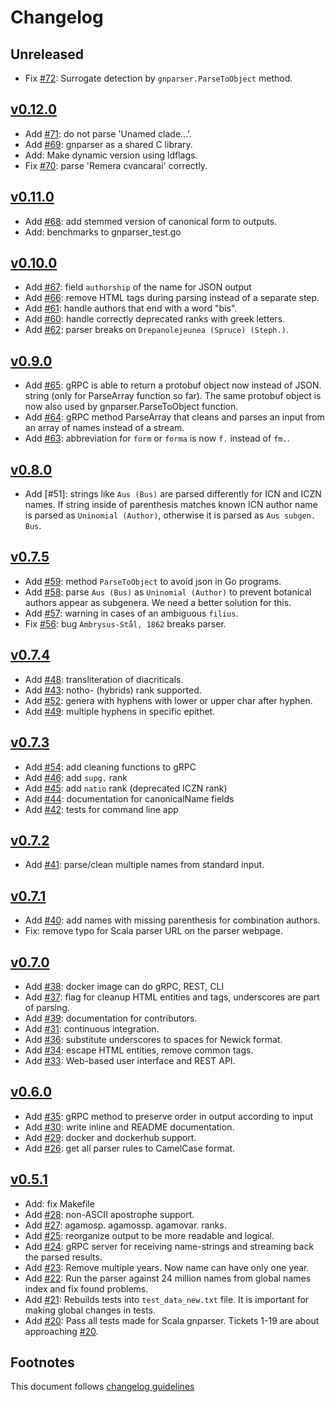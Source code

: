 # Changelog

## Unreleased

- Fix [#72]: Surrogate detection by `gnparser.ParseToObject` method.

## [v0.12.0]

- Add [#71]: do not parse 'Unamed clade...'.
- Add [#69]: gnparser as a shared C library.
- Add: Make dynamic version using ldflags.
- Fix [#70]: parse 'Remera cvancarai' correctly.

## [v0.11.0]

- Add [#68]: add stemmed version of canonical form to outputs.
- Add: benchmarks to gnparser_test.go

## [v0.10.0]

- Add [#67]: field `authorship` of the name for JSON output
- Add [#66]: remove HTML tags during parsing instead of a separate step.
- Add [#61]: handle authors that end with a word "bis".
- Add [#60]: handle correctly deprecated ranks with greek letters.
- Add [#62]: parser breaks on ``Drepanolejeunea (Spruce) (Steph.)``.

## [v0.9.0]

- Add [#65]: gRPC is able to return a protobuf object now instead of JSON.
string (only for ParseArray function so far). The same protobuf object is now
also used by gnparser.ParseToObject function.
- Add [#64]: gRPC method ParseArray that cleans and parses an input from an
array of names instead of a stream.
- Add [#63]: abbreviation for `form` or `forma` is now `f.` instead of `fm.`.

## [v0.8.0]

- Add [#51]: strings like `Aus (Bus)` are parsed differently for ICN and ICZN
             names. If string inside of parenthesis matches known ICN author
             name is parsed as `Uninomial (Author)`, otherwise it is parsed
             as  `Aus subgen. Bus`.

## [v0.7.5]

- Add [#59]: method `ParseToObject` to avoid json in Go programs.
- Add [#58]: parse `Aus (Bus)` as `Uninomial (Author)` to prevent botanical
             authors appear as subgenera. We need a better solution for this.
- Add [#57]: warning in cases of an ambiguous `filius`.
- Fix [#56]: bug `Ambrysus-Stål, 1862` breaks parser.

## [v0.7.4]

- Add [#48]: transliteration of diacriticals.
- Add [#43]: notho- (hybrids) rank supported.
- Add [#52]: genera with hyphens with lower or upper char after hyphen.
- Add [#49]: multiple hyphens in specific epithet.

## [v0.7.3]

- Add [#54]: add cleaning functions to gRPC
- Add [#46]: add ``supg.`` rank
- Add [#45]: add ``natio`` rank (deprecated ICZN rank)
- Add [#44]: documentation for canonicalName fields
- Add [#42]: tests for command line app

## [v0.7.2]

- Add [#41]: parse/clean multiple names from standard input.

## [v0.7.1]

- Add [#40]: add names with missing parenthesis for combination authors.
- Fix: remove typo for Scala parser URL on the parser webpage.

## [v0.7.0]

- Add [#38]: docker image can do gRPC, REST, CLI
- Add [#37]: flag for cleanup HTML entities and tags,
             underscores are part of parsing.
- Add [#39]: documentation for contributors.
- Add [#31]: continuous integration.
- Add [#36]: substitute underscores to spaces for Newick format.
- Add [#34]: escape HTML entities, remove common tags.
- Add [#33]: Web-based user interface and REST API.

## [v0.6.0]

- Add [#35]: gRPC method to preserve order in output according to input
- Add [#30]: write inline and README documentation.
- Add [#29]: docker and dockerhub support.
- Add [#26]: get all parser rules to CamelCase format.

## [v0.5.1]

- Add: fix Makefile
- Add [#28]: non-ASCII apostrophe support.
- Add [#27]: agamosp. agamossp. agamovar. ranks.
- Add [#25]: reorganize output to be more readable and logical.
- Add [#24]: gRPC server for receiving name-strings and streaming back the
             parsed results.
- Add [#23]: Remove multiple years. Now name can have only one year.
- Add [#22]: Run the parser against 24 million names from global names index and
             fix found problems.
- Add [#21]: Rebuilds tests into ``test_data_new.txt`` file. It is important for
             making global changes in tests.
- Add [#20]: Pass all tests made for Scala gnparser. Tickets 1-19 are about
             approaching [#20].

## Footnotes

This document follows [changelog guidelines]

[v0.12.0]: https://gitlab.com/gogna/gnparser/compare/v0.11.0...v0.12.0
[v0.11.0]: https://gitlab.com/gogna/gnparser/compare/v0.10.0...v0.11.0
[v0.10.0]: https://gitlab.com/gogna/gnparser/compare/v0.9.0...v0.10.0
[v0.9.0]: https://gitlab.com/gogna/gnparser/compare/v0.8.0...v0.9.0
[v0.8.0]: https://gitlab.com/gogna/gnparser/compare/v0.7.5...v0.8.0
[v0.7.5]: https://gitlab.com/gogna/gnparser/compare/v0.7.4...v0.7.5
[v0.7.4]: https://gitlab.com/gogna/gnparser/compare/v0.7.3...v0.7.4
[v0.7.3]: https://gitlab.com/gogna/gnparser/compare/v0.7.2...v0.7.3
[v0.7.2]: https://gitlab.com/gogna/gnparser/compare/v0.7.1...v0.7.2
[v0.7.1]: https://gitlab.com/gogna/gnparser/compare/v0.7.0...v0.7.1
[v0.7.0]: https://gitlab.com/gogna/gnparser/compare/v0.6.0...v0.7.0
[v0.6.0]: https://gitlab.com/gogna/gnparser/compare/v0.5.1...v0.6.0
[v0.5.1]: https://gitlab.com/gogna/gnparser/tree/v0.5.1

[#72]: https://gitlab.com/gogna/gnparser/issues/72
[#71]: https://gitlab.com/gogna/gnparser/issues/71
[#70]: https://gitlab.com/gogna/gnparser/issues/70
[#69]: https://gitlab.com/gogna/gnparser/issues/69
[#68]: https://gitlab.com/gogna/gnparser/issues/68
[#67]: https://gitlab.com/gogna/gnparser/issues/67
[#66]: https://gitlab.com/gogna/gnparser/issues/66
[#65]: https://gitlab.com/gogna/gnparser/issues/65
[#64]: https://gitlab.com/gogna/gnparser/issues/64
[#63]: https://gitlab.com/gogna/gnparser/issues/63
[#62]: https://gitlab.com/gogna/gnparser/issues/62
[#61]: https://gitlab.com/gogna/gnparser/issues/61
[#60]: https://gitlab.com/gogna/gnparser/issues/60
[#59]: https://gitlab.com/gogna/gnparser/issues/59
[#58]: https://gitlab.com/gogna/gnparser/issues/58
[#57]: https://gitlab.com/gogna/gnparser/issues/57
[#56]: https://gitlab.com/gogna/gnparser/issues/56
[#55]: https://gitlab.com/gogna/gnparser/issues/55
[#54]: https://gitlab.com/gogna/gnparser/issues/54
[#52]: https://gitlab.com/gogna/gnparser/issues/52
[#49]: https://gitlab.com/gogna/gnparser/issues/49
[#48]: https://gitlab.com/gogna/gnparser/issues/48
[#46]: https://gitlab.com/gogna/gnparser/issues/46
[#45]: https://gitlab.com/gogna/gnparser/issues/45
[#44]: https://gitlab.com/gogna/gnparser/issues/44
[#43]: https://gitlab.com/gogna/gnparser/issues/43
[#42]: https://gitlab.com/gogna/gnparser/issues/42
[#41]: https://gitlab.com/gogna/gnparser/issues/41
[#40]: https://gitlab.com/gogna/gnparser/issues/40
[#39]: https://gitlab.com/gogna/gnparser/issues/39
[#38]: https://gitlab.com/gogna/gnparser/issues/38
[#37]: https://gitlab.com/gogna/gnparser/issues/37
[#36]: https://gitlab.com/gogna/gnparser/issues/36
[#35]: https://gitlab.com/gogna/gnparser/issues/35
[#34]: https://gitlab.com/gogna/gnparser/issues/34
[#33]: https://gitlab.com/gogna/gnparser/issues/33
[#32]: https://gitlab.com/gogna/gnparser/issues/32
[#31]: https://gitlab.com/gogna/gnparser/issues/31
[#30]: https://gitlab.com/gogna/gnparser/issues/30
[#29]: https://gitlab.com/gogna/gnparser/issues/29
[#28]: https://gitlab.com/gogna/gnparser/issues/28
[#27]: https://gitlab.com/gogna/gnparser/issues/27
[#26]: https://gitlab.com/gogna/gnparser/issues/26
[#25]: https://gitlab.com/gogna/gnparser/issues/25
[#24]: https://gitlab.com/gogna/gnparser/issues/24
[#23]: https://gitlab.com/gogna/gnparser/issues/23
[#22]: https://gitlab.com/gogna/gnparser/issues/22
[#21]: https://gitlab.com/gogna/gnparser/issues/21
[#20]: https://gitlab.com/gogna/gnparser/issues/20

[changelog guidelines]: https://github.com/olivierlacan/keep-a-changelog
